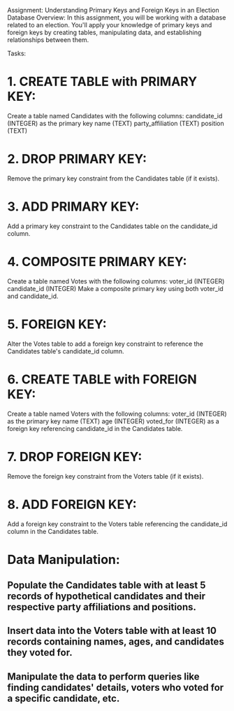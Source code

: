 Assignment: Understanding Primary Keys and Foreign Keys in an Election Database
Overview:
In this assignment, you will be working with a database related to an election. You'll apply your knowledge of primary keys and foreign keys by creating tables, manipulating data, and establishing relationships between them.

Tasks:
# 1. CREATE TABLE with PRIMARY KEY:

Create a table named Candidates with the following columns:
candidate_id (INTEGER) as the primary key
name (TEXT)
party_affiliation (TEXT)
position (TEXT)
# 2. DROP PRIMARY KEY:

Remove the primary key constraint from the Candidates table (if it exists).
# 3. ADD PRIMARY KEY:

Add a primary key constraint to the Candidates table on the candidate_id column.
# 4. COMPOSITE PRIMARY KEY:

Create a table named Votes with the following columns:
voter_id (INTEGER)
candidate_id (INTEGER)
Make a composite primary key using both voter_id and candidate_id.
# 5. FOREIGN KEY:

Alter the Votes table to add a foreign key constraint to reference the Candidates table's candidate_id column.
# 6. CREATE TABLE with FOREIGN KEY:

Create a table named Voters with the following columns:
voter_id (INTEGER) as the primary key
name (TEXT)
age (INTEGER)
voted_for (INTEGER) as a foreign key referencing candidate_id in the Candidates table.
# 7. DROP FOREIGN KEY:

Remove the foreign key constraint from the Voters table (if it exists).
# 8. ADD FOREIGN KEY:

Add a foreign key constraint to the Voters table referencing the candidate_id column in the Candidates table.
# Data Manipulation:
## Populate the Candidates table with at least 5 records of hypothetical candidates and their respective party affiliations and positions.
## Insert data into the Voters table with at least 10 records containing names, ages, and candidates they voted for.
## Manipulate the data to perform queries like finding candidates' details, voters who voted for a specific candidate, etc.
